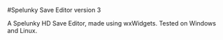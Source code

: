 #Spelunky Save Editor version 3

A Spelunky HD Save Editor, made using wxWidgets.
Tested on Windows and Linux.
